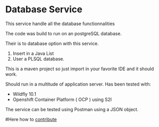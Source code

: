 # Database Service

This service handle all the database functionnalities

The code was build to run on an postgreSQL database.

Their is to database option with this service.

1. Insert in a Java List
2. User a PLSQL database.

This is a maven project so just import in your favorite IDE and it should work.

Should run in a multitude of application server.  Has been tested with:
* Wildfly 10.1
* Openshift Container Platform ( OCP ) using S2I

The service can be tested using Postman using a JSON object.

#Here how to [contribute](CONTRIBUTING.md)
